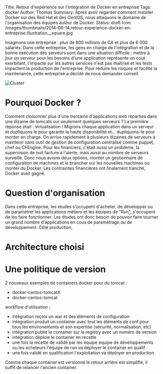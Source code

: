 Title: Retour d'expérience sur l'intégration de Docker en entreprise
Tags: docker
Author: Thomas
Summary: Après avoir regarder comment installer Docker sur des Red Hat et des CentOS, nous attaquons le domaine de l'organisation des équipes autour de Docker.
Status: draft
Icon: /images/thumbnails/2014-06-14.retour-experience-docker-en-entreprise.illustration__square.jpg

Imaginons une entreprise : plus de 800 millions de CA et plus de 6&nbsp;000 salariés.
Dans cette entreprise, les gens en charge de l'intégration et de la bonne exécution des serveurs sont dans une situation difficile : mettre à jour un serveur pour les besoins d'une application représente un cout exorbitant, l'impacte sur les autres services n'est pas maitrisé et les tests impactent la production de l'entreprise. 
Pour réduire les risques et facilité la maintenance, cette entreprise a décidé de nous demander conseil.

![Cluster]({filename}/images/2014-06-14.retour-experience-docker-en-entreprise.illustration.jpg)


# Pourquoi Docker ?
 
Comment cloisonner plus d'une trentaine d'applications web réparties dans une dizaine de tomcats sur seulement quelques serveurs ? La première réponse était : virtualisation ! Migrons chaque application dans un serveur et dupliquons le pour garantir la haute disponibilité et... dupliquons-le pour monter en charge. On arrive rapidement à plusieurs dizaines de serveurs à maintenir sans outil de gestion de configuration centralisé comme puppet, chef ou CFEngine. Pour les financiers, c'était aussi un problème, la supervision de nuit facture à l'alerte, mais aussi au nombre de serveurs surveillé.
Donc nous avions deux options, monter un gestionnaire de configuration de machines et le brancher sur les nouvelles machines ou monter du Docker. Les contraintes financières ont finalement tranché, Docker avait gagné.

# Question d'organisation

Dans cette entreprise, les études s'occupent d'acheter, de développer ou de paramétrer les applications métiers et les équipes de "Run", s'occupent de les faire fonctionner.
Les études ont donc besoin de pouvoir faire tourner un grand nombre d'applications en cous de paramétrage ou de développement.
Côté production, 

# Architecture choisi

# Une politique de version

2 nouveaux exemples de containers docker pour du tomcat : 
- docker-centos-tomcatX
- docker-centos-tomcat

workflow d'utilisation :
- intégration reçois un war et des éléments de configuration
- intégration produit un container avec tout les éléments de conf pour tous les environements et son expertise (sécurité, normalisation, etc)
- intégration publie le container sur la registry avec un numéro de version
- intégration déploie le container en recette
- une fois la recette de validé par les équipe équipe de développements ou les acheteurs l'équipe de run va déployer le container en qualif 
- une fois validé en qualification l'exploitation va déployer en production

Comme chaque container est versionné le retour arrière est simplifié, il suffit de relancer l'ancien container.


